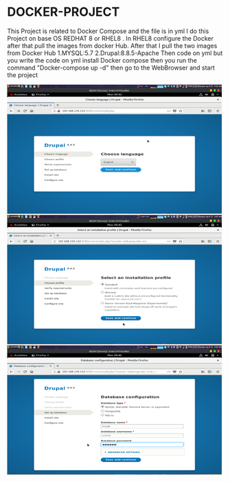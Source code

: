 # DOCKER-PROJECT
This Project is related to Docker Compose and the file is in yml 
I do this Project on base OS REDHAT 8 or RHEL8 .
In RHEL8 configure the Docker after that pull the images from docker Hub.
After that I pull the two images from Docker Hub 
1.MYSQL:5.7
2.Drupal:8.8.5-Apache 
Then code on yml but you write the code on yml install  Docker compose then you run the command "Docker-compose up -d" 
then go to the WebBrowser and start the project 

<img src="https://github.com/Vishal700-cmd/DOCKER-PROJECT/blob/master/Screenshot%20from%202020-04-27%2009-43-43.png" width="500" height="300">
<img src="https://github.com/Vishal700-cmd/DOCKER-PROJECT/blob/master/Screenshot%20from%202020-04-27%2009-43-59.png" width="500" height="300">
<img src="https://github.com/Vishal700-cmd/DOCKER-PROJECT/blob/master/Screenshot%20from%202020-04-27%2009-45-09.png" width="500" height="300">
